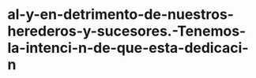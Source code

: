 # al-y-en-detrimento-de-nuestros-herederos-y-sucesores.-Tenemos-la-intenci-n-de-que-esta-dedicaci-n
